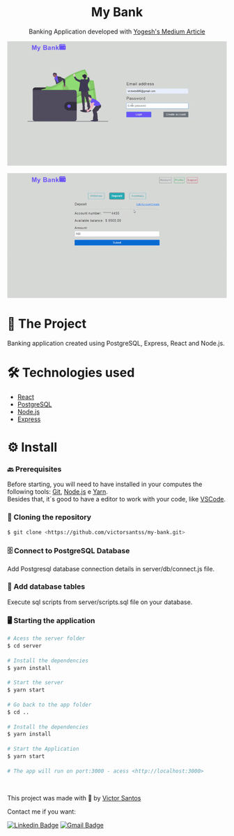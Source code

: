 <h1 align="center">My Bank</h1>

<p align="center">Banking Application developed with <a href="https://javascript.plainenglish.io/create-a-fullstack-banking-application-using-react-e8c96d74cd39">Yogesh's Medium Article</a> </p>

<p align="center">
  <img src="src/assets/demo1.gif" alt="animated" />
</p>

<p align="center">
  <img src="src/assets/demo2.gif" alt="animated" />
</p>

<h1 align="left">🎯 The Project </h1>

<p> Banking application created using PostgreSQL, Express, React and Node.js. </p>

<h1 align="left">🛠️ Technologies used </h1>

- [React](https://pt-br.reactjs.org/)
- [PostgreSQL](https://www.postgresql.org/)
- [Node.js](https://nodejs.org/en/)
- [Express](https://expressjs.com/pt-br/)

<h1 align="left">⚙️ Install </h1>

### 🔙 Prerequisites

Before starting, you will need to have installed in your computes the following tools:
[Git](https://git-scm.com), [Node.js](https://nodejs.org/en/) e [Yarn](https://yarnpkg.com/). </br>
Besides that, it´s good to have a editor to work with your code, like [VSCode](https://code.visualstudio.com/).

### 🔽 Cloning the repository
```bash
$ git clone <https://github.com/victorsantss/my-bank.git>
```

### 🗄️ Connect to PostgreSQL Database
Add Postgresql database connection details in server/db/connect.js file.

### 📝 Add database tables
Execute sql scripts from server/scripts.sql file on your database.

### 🖥️ Starting the application

```bash
# Acess the server folder
$ cd server

# Install the dependencies
$ yarn install

# Start the server
$ yarn start

# Go back to the app folder
$ cd ..

# Install the dependencies
$ yarn install

# Start the Application
$ yarn start

# The app will run on port:3000 - acess <http://localhost:3000>
```
<br />

This project was made with 💙 by [Victor Santos](https://github.com/victorsantss)

Contact me if you want: 

[![Linkedin Badge](https://img.shields.io/badge/-Victor%20Santos-blue?style=flat-square&logo=Linkedin&logoColor=white&link=https://www.linkedin.com/in/victor-santss/)](https://www.linkedin.com/in/victor-santss/)
[![Gmail Badge](https://img.shields.io/badge/-victords895@gmail.com-D14836?style=flat-square&logo=Gmail&logoColor=white&link=mailto:victords895@gmail.com)](mailto:victords895@gmail.com)
